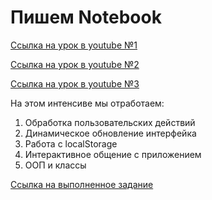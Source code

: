 # Пишем   Notebook #

[Ссылка на урок в youtube №1](https://www.youtube.com/watch?v=ycY-Zy7MGTc&t=37s)

[Ссылка на урок в youtube №2](https://www.youtube.com/watch?v=rh7O3R8sCIU&t=11s)

[Ссылка на урок в youtube №3](https://www.youtube.com/watch?v=lg7fHAWPORQ)

На этом интенсиве мы отработаем:

1. Обработка пользовательских действий
2. Динамическое обновление интерфейка
3. Работа с localStorage
4. Интерактивное общение с приложением
5. ООП и классы

[Ссылка на выполненное задание](https://evgenprushk.github.io/notebook/)
